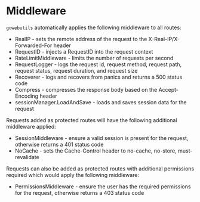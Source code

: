 # Middleware

`gowebutils` automatically applies the following middleware to all routes:

- RealIP - sets the remote address of the request to the X-Real-IP/X-Forwarded-For header
- RequestID - injects a RequestID into the request context
- RateLimitMiddleware - limits the number of requests per second
- RequestLogger - logs the request id, request method, request path, request status, request duration, and request size
- Recoverer - logs and recovers from panics and returns a 500 status code
- Compress - compresses the response body based on the Accept-Encoding header
- sessionManager.LoadAndSave - loads and saves session data for the request

Requests added as protected routes will have the following additional middleware applied:

- SessionMiddleware - ensure a valid session is present for the request, otherwise returns a 401 status code
- NoCache - sets the Cache-Control header to no-cache, no-store, must-revalidate

Requests can also be added as protected routes with additional permissions required which would apply the following middleware:

- PermissionsMiddleware - ensure the user has the required permissions for the request, otherwise returns a 403 status code
